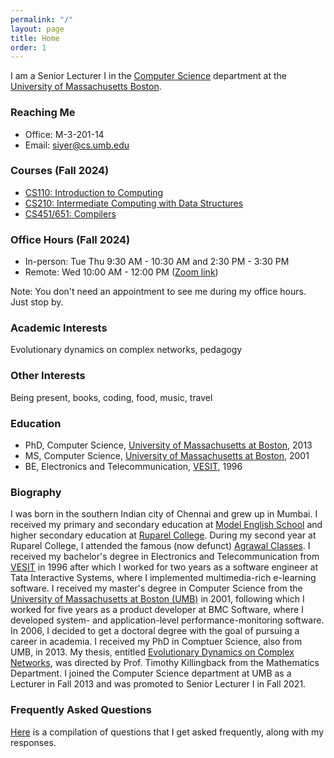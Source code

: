 ```yaml
---
permalink: "/"
layout: page
title: Home
order: 1
---
```


I am a Senior Lecturer I in the [Computer Science](http://www.cs.umb.edu) department at the [University of Massachusetts Boston](http://www.umb.edu).

### Reaching Me

- Office: M-3-201-14
- Email: [siyer@cs.umb.edu](mailto://siyer@cs.umb.edu)

### Courses (Fall 2024)

- [CS110: Introduction to Computing](/cs110/)
- [CS210: Intermediate Computing with Data Structures](/cs210/)
- [CS451/651: Compilers](/cs451/)

### Office Hours (Fall 2024)

- In-person: Tue Thu 9:30 AM - 10:30 AM and 2:30 PM - 3:30 PM
- Remote: Wed 10:00 AM - 12:00 PM ([Zoom link](https://umassboston.zoom.us/j/8790346943?pwd=N1VCR0RnbnJhNVpBZEprbmdFcVF0Zz09))

Note: You don't need an appointment to see me during my office hours. Just stop by.

### Academic Interests

Evolutionary dynamics on complex networks, pedagogy

### Other Interests

Being present, books, coding, food, music, travel

### Education

- PhD, Computer Science, [University of Massachusetts at Boston](http://www.umb.edu), 2013
- MS, Computer Science, [University of Massachusetts at Boston](http://www.umb.edu), 2001
- BE, Electronics and Telecommunication, [VESIT](https://vesit.ves.ac.in/), 1996

### Biography

I was born in the southern Indian city of Chennai and grew up in Mumbai. I received my primary and secondary education at [Model English School](https://maps.app.goo.gl/fzLGFB6aNrbtjgdH7) and higher secondary education at [Ruparel College](http://www.ruparel.edu/). During my second year at Ruparel College, I attended the famous (now defunct) [Agrawal Classes](http://timesofindia.indiatimes.com/city/mumbai/Coaching-centre-downs-shutters-after-57-years/articleshow/7187553.cms). I received my bachelor's degree in Electronics and Telecommunication from [VESIT](https://vesit.ves.ac.in/) in 1996 after which I worked for two years as a software engineer at Tata Interactive Systems, where I implemented multimedia-rich e-learning software. I received my master's degree in Computer Science from the [University of Massachusetts at Boston (UMB)](http://www.umb.edu) in 2001, following which I worked for five years as a product developer at BMC Software, where I developed system- and application-level performance-monitoring software. In 2006, I decided to get a doctoral degree with the goal of pursuing a career in academia. I received my PhD in Comptuer Science, also from UMB, in 2013. My thesis, entitled [Evolutionary Dynamics on Complex Networks](http://scholarworks.umb.edu/doctoral_dissertations/113), was directed by Prof. Timothy Killingback from the Mathematics Department. I joined the Computer Science department at UMB as a Lecturer in Fall 2013 and was promoted to Senior Lecturer I in Fall 2021.

### Frequently Asked Questions

[Here](/faq.html) is a compilation of questions that I get asked frequently, along with my responses.
